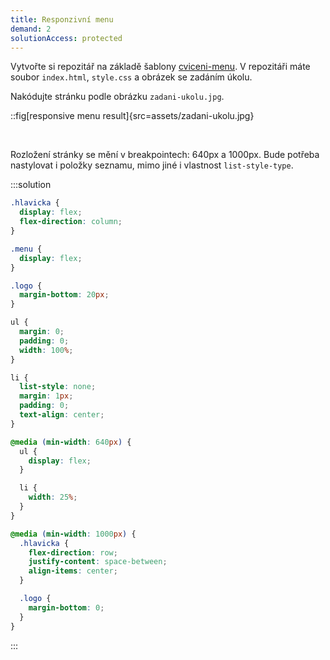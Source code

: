 ```yaml
---
title: Responzivní menu
demand: 2
solutionAccess: protected
---
```


Vytvořte si repozitář na základě šablony [cviceni-menu](https://github.com/Czechitas-podklady-WEB/cviceni-menu).
V repozitáři máte soubor `index.html`, `style.css` a obrázek se zadáním úkolu.

Nakódujte stránku podle obrázku `zadani-ukolu.jpg`.

::fig[responsive menu result]{src=assets/zadani-ukolu.jpg}

<br/>

Rozložení stránky se mění v breakpointech: 640px a 1000px. Bude potřeba nastylovat i položky seznamu, mimo jiné i vlastnost `list-style-type`.

:::solution

```css
.hlavicka {
  display: flex;
  flex-direction: column;
}

.menu {
  display: flex;
}

.logo {
  margin-bottom: 20px;
}

ul {
  margin: 0;
  padding: 0;
  width: 100%;
}

li {
  list-style: none;
  margin: 1px;
  padding: 0;
  text-align: center;
}

@media (min-width: 640px) {
  ul {
    display: flex;
  }

  li {
    width: 25%;
  }
}

@media (min-width: 1000px) {
  .hlavicka {
    flex-direction: row;
    justify-content: space-between;
    align-items: center;
  }

  .logo {
    margin-bottom: 0;
  }
}
```

:::
